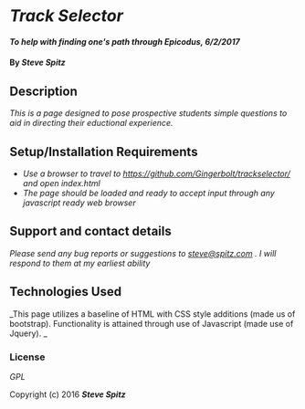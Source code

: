 # _Track Selector_

#### _To help with finding one's path through Epicodus, 6/2/2017_

#### By _**Steve Spitz**_

## Description

_This is a page designed to pose prospective students simple questions to aid in directing their eductional experience._

## Setup/Installation Requirements

* _Use a browser to travel to https://github.com/Gingerbolt/trackselector/ and open index.html_
* _The page should be loaded and ready to accept input through any javascript ready web browser_

## Support and contact details

_Please send any bug reports or suggestions to steve@spitz.com . I will respond to them at my earliest ability_

## Technologies Used

_This page utilizes a baseline of HTML with CSS style additions (made us of bootstrap). Functionality is attained through use of Javascript (made use of Jquery). _

### License

*GPL*

Copyright (c) 2016 **_Steve Spitz_**
